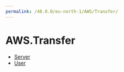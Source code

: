 ```yaml
---
permalink: /48.0.0/eu-north-1/AWS/Transfer/
---
```


# AWS.Transfer



* [Server](Server.md)
* [User](User.md)